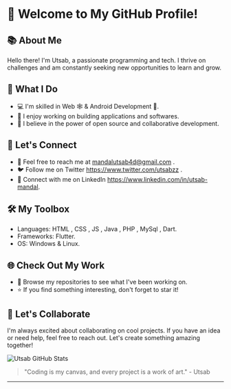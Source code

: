 # 👋 Welcome to My GitHub Profile!

## 📚 About Me
Hello there! I'm Utsab, a passionate programming and tech. I thrive on challenges and am constantly seeking new opportunities to learn and grow.

## 🌟 What I Do
- 💻 I'm skilled in Web 🕸️ & Android Development 📱.
- 🚀 I enjoy working on building applications and softwares.
- 📖 I believe in the power of open source and collaborative development.

## 📢 Let's Connect
- 📧 Feel free to reach me at mandalutsab4d@gmail.com .
- 🐦 Follow me on Twitter https://www.twitter.com/utsabzz .
- 💼 Connect with me on LinkedIn https://www.linkedin.com/in/utsab-mandal.

## 🛠️ My Toolbox
- Languages: HTML , CSS , JS , Java , PHP , MySql , Dart.
- Frameworks: Flutter.
- OS: Windows & Linux.

## 🌐 Check Out My Work
- 📁 Browse my repositories to see what I've been working on.
- ⭐ If you find something interesting, don't forget to star it!

## 🤝 Let's Collaborate
I'm always excited about collaborating on cool projects. If you have an idea or need help, feel free to reach out. Let's create something amazing together!

![Utsab GitHub Stats](https://github-readme-stats.vercel.app/api?username=utsabzz&show_icons=true&theme=radical)

> "Coding is my canvas, and every project is a work of art." - Utsab

---

<!---
utsabzz/utsabzz is a ✨ special ✨ repository because its `README.md` (this file) appears on your GitHub profile.
You can click the Preview link to take a look at your changes.
--->
